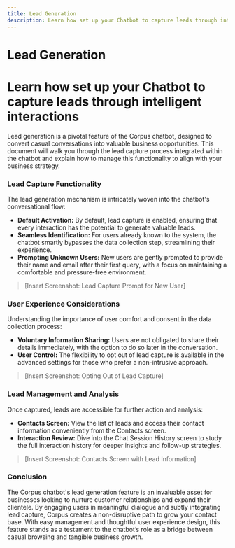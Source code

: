 ```yaml
---
title: Lead Generation
description: Learn how set up your Chatbot to capture leads through intelligent interactions
---
```


# Lead Generation
# Learn how set up your Chatbot to capture leads through intelligent interactions

Lead generation is a pivotal feature of the Corpus chatbot, designed to convert casual conversations into valuable business opportunities. This document will walk you through the lead capture process integrated within the chatbot and explain how to manage this functionality to align with your business strategy.

### Lead Capture Functionality

The lead generation mechanism is intricately woven into the chatbot's conversational flow:

- **Default Activation:** By default, lead capture is enabled, ensuring that every interaction has the potential to generate valuable leads.
- **Seamless Identification:** For users already known to the system, the chatbot smartly bypasses the data collection step, streamlining their experience.
- **Prompting Unknown Users:** New users are gently prompted to provide their name and email after their first query, with a focus on maintaining a comfortable and pressure-free environment.

> [Insert Screenshot: Lead Capture Prompt for New User]

### User Experience Considerations

Understanding the importance of user comfort and consent in the data collection process:

- **Voluntary Information Sharing:** Users are not obligated to share their details immediately, with the option to do so later in the conversation.
- **User Control:** The flexibility to opt out of lead capture is available in the advanced settings for those who prefer a non-intrusive approach.

> [Insert Screenshot: Opting Out of Lead Capture]

### Lead Management and Analysis

Once captured, leads are accessible for further action and analysis:

- **Contacts Screen:** View the list of leads and access their contact information conveniently from the Contacts screen.
- **Interaction Review:** Dive into the Chat Session History screen to study the full interaction history for deeper insights and follow-up strategies.

> [Insert Screenshot: Contacts Screen with Lead Information]

### Conclusion

The Corpus chatbot's lead generation feature is an invaluable asset for businesses looking to nurture customer relationships and expand their clientele. By engaging users in meaningful dialogue and subtly integrating lead capture, Corpus creates a non-disruptive path to grow your contact base. With easy management and thoughtful user experience design, this feature stands as a testament to the chatbot’s role as a bridge between casual browsing and tangible business growth.
